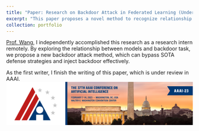 ```yaml
---
title: "Paper: Research on Backdoor Attack in Federated Learning (Under Review)"
excerpt: "This paper proposes a novel method to recognize relationship between models and backdoor tasks and a noval attack strategy to backdoor Federated Learning. <br/><img src='/images/AAAI-23-Website-Banner_2560x593.png'>"
collection: portfolio
---
```


[Prof. Wang](https://intellisys.haow.ca/haowang/), I independently accomplished this research as a research intern remotely. By exploring the relationship between models and backdoor task, we propose a new backdoor attack method, which can bypass SOTA defense strategies and inject backdoor effectively.

As the first writer, I finish the writing of this paper, which is under review in AAAI.
<br/><img src='/images/AAAI-23-Website-Banner_2560x593.png'>
